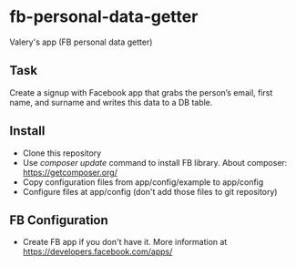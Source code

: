 # fb-personal-data-getter
Valery's app (FB personal data getter)

## Task

Create a signup with Facebook app that grabs the person’s email, first name, and surname and writes this data to a DB table.

## Install

- Clone this repository
- Use *composer update* command to install FB library. About composer: https://getcomposer.org/
- Copy configuration files from app/config/example to app/config
- Configure files at app/config (don't add those files to git repository)

## FB Configuration

- Create FB app if you don't have it. More information at https://developers.facebook.com/apps/

